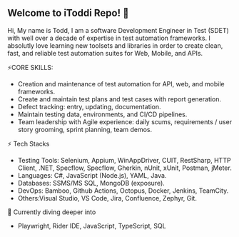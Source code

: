 ## Welcome to iToddi Repo! 👋

Hi, My name is Todd, I am a software Development Engineer in Test (SDET) with well over a decade of expertise in test automation frameworks. I absolutly love learning new toolsets and libraries in order to create clean, fast, and reliable test automation suites for Web, Mobile, and APIs.

⚡CORE SKILLS:

- Creation and maintenance of test automation for API, web, and mobile frameworks.
- Create and maintain test plans and test cases with report generation. 
- Defect tracking: entry, updating, documentation. 
- Maintain testing data, environments, and CI/CD pipelines.
- Team leadership with Agile experience: daily scums, requirements / user story grooming, sprint planning, 
 team demos.

⚡ Tech Stacks

- Testing Tools: Selenium, Appium, WinAppDriver, CUIT, RestSharp, HTTP Client, .NET, Specflow, Specflow, Gherkin, nUnit, xUnit, Postman, jMeter. 
- Languages: C#, JavaScript (Node.js), YAML, Java. 
- Databases: SSMS/MS SQL, MongoDB (exposure). 
- DevOps: Bamboo, Github Actions, Octopus, Docker, Jenkins, TeamCity.
- Others:Visual Studio, VS Code, Jira, Confluence, Zephyr, Git.

🌱 Currently diving deeper into
-  Playwright, Rider IDE, JavaScript, TypeScript, SQL

 
<!--
**iToddi/iToddi** is a ✨ _special_ ✨ repository because its `README.md` (this file) appears on your GitHub profile.

Here are some ideas to get you started:

- 🔭 I’m currently working on ...
- 🌱 I’m currently learning ...
- 👯 I’m looking to collaborate on ...
- 🤔 I’m looking for help with ...
- 💬 Ask me about ...
- 📫 How to reach me: ...
- 😄 Pronouns: ...
- ⚡ Fun fact: ...
-->

